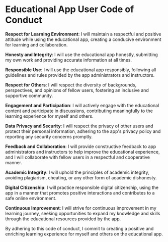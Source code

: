 # Educational App User Code of Conduct

**Respect for Learning Environment**: I will maintain a respectful and positive attitude while using the educational app, creating a conducive environment for learning and collaboration.

**Honesty and Integrity**: I will use the educational app honestly, submitting my own work and providing accurate information at all times.

**Responsible Use**: I will use the educational app responsibly, following all guidelines and rules provided by the app administrators and instructors.

**Respect for Others**: I will respect the diversity of backgrounds, perspectives, and opinions of fellow users, fostering an inclusive and supportive community.

**Engagement and Participation**: I will actively engage with the educational content and participate in discussions, contributing meaningfully to the learning experience for myself and others.

**Data Privacy and Security**: I will respect the privacy of other users and protect their personal information, adhering to the app's privacy policy and reporting any security concerns promptly.

**Feedback and Collaboration**: I will provide constructive feedback to app administrators and instructors to help improve the educational experience, and I will collaborate with fellow users in a respectful and cooperative manner.

**Academic Integrity**: I will uphold the principles of academic integrity, avoiding plagiarism, cheating, or any other form of academic dishonesty.

**Digital Citizenship**: I will practice responsible digital citizenship, using the app in a manner that promotes positive interactions and contributes to a safe online environment.

**Continuous Improvement**: I will strive for continuous improvement in my learning journey, seeking opportunities to expand my knowledge and skills through the educational resources provided by the app.

By adhering to this code of conduct, I commit to creating a positive and enriching learning experience for myself and others on the educational app.

